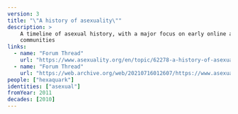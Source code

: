 ```yaml
---
version: 3
title: "\"A history of asexuality\""
description: >
    A timeline of asexual history, with a major focus on early online asexual
    communities
links:
  - name: "Forum Thread"
    url: "https://www.asexuality.org/en/topic/62278-a-history-of-asexuality"
  - name: "Forum Thread"
    url: "https://web.archive.org/web/20210716012607/https://www.asexuality.org/en/topic/62278-a-history-of-asexuality/"
people: ["hexaquark"]
identities: ["asexual"]
fromYear: 2011
decades: [2010]
---
```

